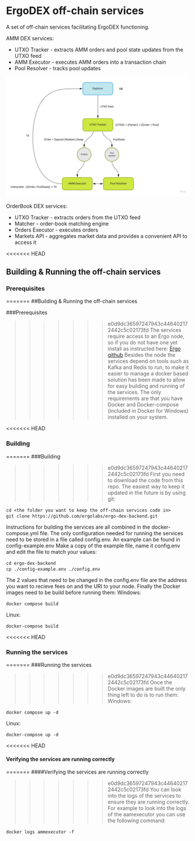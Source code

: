 # ErgoDEX off-chain services

A set of off-chain services facilitating ErgoDEX functioning.

AMM DEX services:
 - UTXO Tracker - extracts AMM orders and pool state updates from the UTXO feed
 - AMM Executor - executes AMM orders into a transaction chain
 - Pool Resolver - tracks pool updates

![AMM Services](docs/AMM_Backend.jpg)

OrderBook DEX services:
 - UTXO Tracker - extracts orders from the UTXO feed
 - Matcher - order-book matching engine
 - Orders Executor - executes orders
 - Markets API - aggregates market data and provides a convenient API to access it

<<<<<<< HEAD
## Building & Running the off-chain services

### Prerequisites
=======
##Building & Running the off-chain services

###Prerequisites
>>>>>>> e0d9dc36597247943c446402172442c5c02173fd
The services require access to an Ergo node, so if you do not have one yet install as instructed here: [Ergo github](https://github.com/ergoplatform/ergo)
Besides the node the services depend on tools such as Kafka and Redis to run, to make it easier to manage a docker based solution has been made to allow for easy building and running of the services.
The only requirements are that you have Docker and Docker-compose (included in Docker for Windows) installed on your system.

<<<<<<< HEAD
### Building
=======
###Building
>>>>>>> e0d9dc36597247943c446402172442c5c02173fd
First you need to download the code from this repo. The easiest way to keep it updated in the future is by using git:
```
cd <the folder you want to keep the off-chain services code in>
git clone https://github.com/ergolabs/ergo-dex-backend.git
```
Instructions for building the services are all combined in the docker-compose.yml file. The only configuration needed for running the services need to be stored in a file called config.env. An example can be found in config-example.env
Make a copy of the example file, name it config.env and edit the file to match your values:
```
cd ergo-dex-backend
cp ./config-example.env ./config.env
```
The 2 values that need to be changed in the config.env file are the address you want to recieve fees on and the URI to your node.
Finally the Docker images need to be build before running them:
Windows:
```
docker compose build
```
Linux:
```
docker-compose build
```
<<<<<<< HEAD
### Running the services
=======
###Running the services
>>>>>>> e0d9dc36597247943c446402172442c5c02173fd
Once the Docker images are built the only thing left to do is to run them:
Windows:
```
docker compose up -d
```
Linux:
```
docker-compose up -d
```
<<<<<<< HEAD
#### Verifying the services are running correctly
=======
####Verifying the services are running correctly
>>>>>>> e0d9dc36597247943c446402172442c5c02173fd
You can look into the logs of the services to ensure they are running correctly. For example to look into the logs of the aamexecutor you can use the following command:
```
docker logs ammexecutor -f
```
